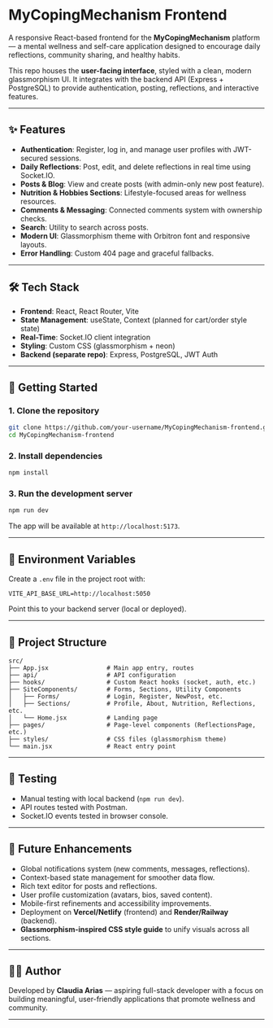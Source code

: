 # MyCopingMechanism Frontend

A responsive React-based frontend for the **MyCopingMechanism** platform — a mental wellness and self-care application designed to encourage daily reflections, community sharing, and healthy habits.

This repo houses the **user-facing interface**, styled with a clean, modern glassmorphism UI. It integrates with the backend API (Express + PostgreSQL) to provide authentication, posting, reflections, and interactive features.

---

## ✨ Features

- **Authentication**: Register, log in, and manage user profiles with JWT-secured sessions.  
- **Daily Reflections**: Post, edit, and delete reflections in real time using Socket.IO.  
- **Posts & Blog**: View and create posts (with admin-only new post feature).  
- **Nutrition & Hobbies Sections**: Lifestyle-focused areas for wellness resources.  
- **Comments & Messaging**: Connected comments system with ownership checks.  
- **Search**: Utility to search across posts.  
- **Modern UI**: Glassmorphism theme with Orbitron font and responsive layouts.  
- **Error Handling**: Custom 404 page and graceful fallbacks.  

---

## 🛠 Tech Stack

- **Frontend**: React, React Router, Vite  
- **State Management**: useState, Context (planned for cart/order style state)  
- **Real-Time**: Socket.IO client integration  
- **Styling**: Custom CSS (glassmorphism + neon)  
- **Backend (separate repo)**: Express, PostgreSQL, JWT Auth  

---

## 🚀 Getting Started

### 1. Clone the repository
```bash
git clone https://github.com/your-username/MyCopingMechanism-frontend.git
cd MyCopingMechanism-frontend
```

### 2. Install dependencies
```bash
npm install
```

### 3. Run the development server
```bash
npm run dev
```
The app will be available at `http://localhost:5173`.

---

## 🔑 Environment Variables

Create a `.env` file in the project root with:

```
VITE_API_BASE_URL=http://localhost:5050
```

Point this to your backend server (local or deployed).

---

## 📂 Project Structure

```
src/
├── App.jsx                # Main app entry, routes
├── api/                   # API configuration
├── hooks/                 # Custom React hooks (socket, auth, etc.)
├── SiteComponents/        # Forms, Sections, Utility Components
│   ├── Forms/             # Login, Register, NewPost, etc.
│   ├── Sections/          # Profile, About, Nutrition, Reflections, etc.
│   └── Home.jsx           # Landing page
├── pages/                 # Page-level components (ReflectionsPage, etc.)
├── styles/                # CSS files (glassmorphism theme)
└── main.jsx               # React entry point
```

---

## 🧪 Testing

- Manual testing with local backend (`npm run dev`).  
- API routes tested with Postman.  
- Socket.IO events tested in browser console.  

---

## 🌱 Future Enhancements

- Global notifications system (new comments, messages, reflections).  
- Context-based state management for smoother data flow.  
- Rich text editor for posts and reflections.  
- User profile customization (avatars, bios, saved content).  
- Mobile-first refinements and accessibility improvements.  
- Deployment on **Vercel/Netlify** (frontend) and **Render/Railway** (backend).  
- **Glassmorphism-inspired CSS style guide** to unify visuals across all sections.  

---

## 👩‍💻 Author

Developed by **Claudia Arias** — aspiring full-stack developer with a focus on building meaningful, user-friendly applications that promote wellness and community.

---
